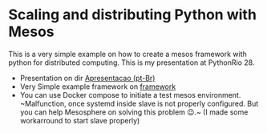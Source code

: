 # Scaling and distributing Python with Mesos

This is a very simple example on how to create a mesos framework with python for distributed computing. This is my presentation at PythonRio 28.

* Presentation on dir [Apresentacao (pt-Br)](Apresentacao) 
* Very Simple example framework on [framework](framework) 
* You can use Docker compose to initiate a test mesos environment. ~Malfunction, once systemd inside slave is not properly configured. But you can help Mesosphere on solving this problem :wink:.~ (I made some workarround to start slave properly)

